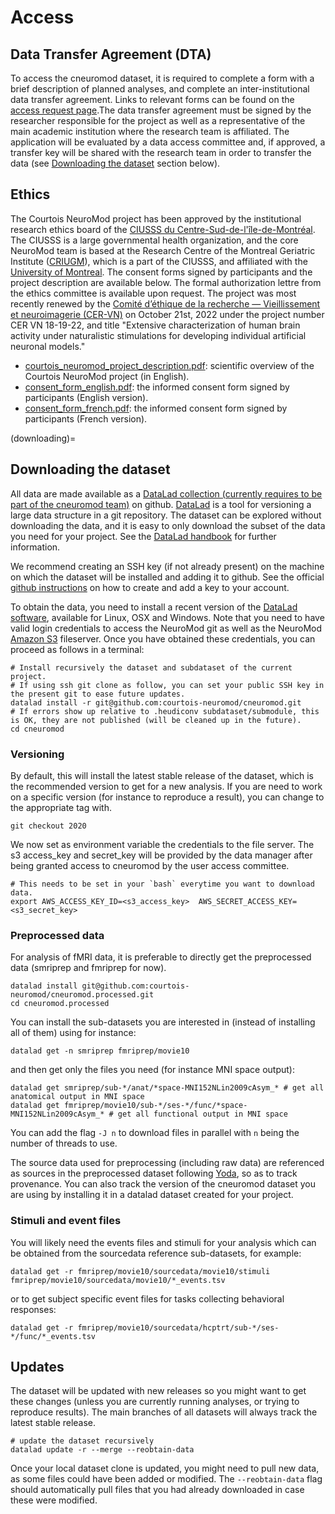 # Access

## Data Transfer Agreement (DTA)

To access the cneuromod dataset, it is required to complete a form with a brief description of planned analyses, and complete an inter-institutional data transfer agreement. Links to relevant forms can be found on the [access request page](https://www.cneuromod.ca/access/access/).The data transfer agreement must be signed by the researcher responsible for the project as well as a representative of the main academic institution where the research team is affiliated. The application will be evaluated by a data access committee and, if approved, a transfer key will be shared with the research team in order to transfer the data (see [Downloading the dataset](downloading) section below).


## Ethics

The Courtois NeuroMod project has been approved by the institutional research ethics board of the [CIUSSS du Centre-Sud-de-l'île-de-Montréal](https://ciusss-centresudmtl.gouv.qc.ca/propos/services-en-anglais). The CIUSSS is a large governmental health organization, and the core NeuroMod team is based at the Research Centre of the Montreal Geriatric Institute ([CRIUGM](http://www.criugm.qc.ca/en.html)), which is a part of the CIUSSS, and affiliated with the [University of Montreal](https://www.umontreal.ca/). The consent forms signed by participants and the project description are available below. The formal authorization lettre from the ethics committee is available upon request. The project was  most recently renewed by the [Comité d’éthique de la recherche — Vieillissement et neuroimagerie (CER-VN)](https://ccsmtl-mission-universitaire.ca/fr/cer-vieillissement-et-neuroimagerie) on  October 21st, 2022 under the project number CER VN 18-19-22, and title "Extensive characterization of human brain activity under naturalistic stimulations for developing
individual artificial neuronal models."

  * [courtois_neuromod_project_description.pdf](./_static/ethics/courtois_neuromod_project_description.pdf): scientific overview of the Courtois NeuroMod project (in English).
  * [consent_form_english.pdf](./_static/ethics/consent_form_english.pdf): the informed consent form signed by participants (English version).
  * [consent_form_french.pdf](./_static/ethics/consent_form_french.pdf): the informed consent form signed by participants (French version).

(downloading)=
## Downloading the dataset
All data are made available as a [DataLad collection (currently requires to be part of the cneuromod team)](https://github.com/courtois-neuromod/cneuromod) on github.
[DataLad](https://www.datalad.org/) is a tool for versioning a large data structure in a git repository. The dataset can be explored without downloading the data, and it is easy to only download the subset of the data you need for your project.
See the [DataLad handbook](http://handbook.datalad.org/en/latest/) for further information.

We recommend creating an SSH key (if not already present) on the machine on which the dataset will be installed and adding it to github. See the official [github instructions](https://help.github.com/en/enterprise/2.15/user/articles/adding-a-new-ssh-key-to-your-github-account) on how to create and add a key to your account.

To obtain the data, you need to install a recent version of the [DataLad software](http://handbook.datalad.org/en/latest/intro/installation.html), available for Linux, OSX and Windows. Note that you need to have valid login credentials to access the NeuroMod git as well as the NeuroMod [Amazon S3](https://aws.amazon.com/s3) fileserver. Once you have obtained these credentials, you can proceed as follows in a terminal:
```
# Install recursively the dataset and subdataset of the current project.
# If using ssh git clone as follow, you can set your public SSH key in the present git to ease future updates.
datalad install -r git@github.com:courtois-neuromod/cneuromod.git
# If errors show up relative to .heudiconv subdataset/submodule, this is OK, they are not published (will be cleaned up in the future).
cd cneuromod
```

### Versioning

By default, this will install the latest stable release of the dataset, which is the recommended version to get for a new analysis.
If you are need to work on a specific version (for instance to reproduce a result), you can change to the appropriate tag with.
```
git checkout 2020
```

We now set as environment variable the credentials to the file server. The s3 access_key and secret_key will be provided by the data manager after being granted access to cneuromod by the user access committee.
```
# This needs to be set in your `bash` everytime you want to download data.
export AWS_ACCESS_KEY_ID=<s3_access_key>  AWS_SECRET_ACCESS_KEY=<s3_secret_key>
```

### Preprocessed data

For analysis of fMRI data, it is preferable to directly get the preprocessed data (smriprep and fmriprep for now).

```
datalad install git@github.com:courtois-neuromod/cneuromod.processed.git
cd cneuromod.processed
```

You can install the sub-datasets you are interested in (instead of installing all of them) using for instance:
```
datalad get -n smriprep fmriprep/movie10
```
and then get only the files you need (for instance MNI space output):
```
datalad get smriprep/sub-*/anat/*space-MNI152NLin2009cAsym_* # get all anatomical output in MNI space
datalad get fmriprep/movie10/sub-*/ses-*/func/*space-MNI152NLin2009cAsym_* # get all functional output in MNI space
```
You can add the flag `-J n` to download files in parallel with `n` being the number of threads to use.

The source data used for preprocessing (including raw data) are referenced as sources in the preprocessed dataset following [Yoda](https://handbook.datalad.org/en/latest/basics/101-127-yoda.html), so as to track provenance.
You can also track the version of the cneuromod dataset you are using by installing it in a datalad dataset created for your project.


### Stimuli and event files

You will likely need the events files and stimuli for your analysis which can be obtained from the sourcedata reference sub-datasets, for example:
```
datalad get -r fmriprep/movie10/sourcedata/movie10/stimuli fmriprep/movie10/sourcedata/movie10/*_events.tsv
```

or to get subject specific event files for tasks collecting behavioral responses:
```
datalad get -r fmriprep/movie10/sourcedata/hcptrt/sub-*/ses-*/func/*_events.tsv
```

## Updates

The dataset will be updated with new releases so you might want to get these changes (unless you are currently running analyses, or trying to reproduce results). The main branches of all datasets will always track the latest stable release.

```
# update the dataset recursively
datalad update -r --merge --reobtain-data

```
Once your local dataset clone is updated, you might need to pull new data, as some files could have been added or modified. The `--reobtain-data` flag should automatically pull files that you had already downloaded in case these were modified.
